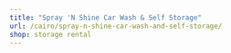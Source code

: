 ```yaml
---
title: "Spray 'N Shine Car Wash & Self Storage"
url: /cairo/spray-n-shine-car-wash-and-self-storage/
shop: storage rental
---
```

